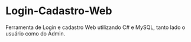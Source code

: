 # Login-Cadastro-Web
Ferramenta de Login e cadastro Web utilizando C# e MySQL, tanto lado o usuário como do Admin.

